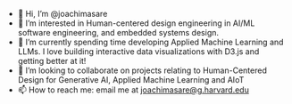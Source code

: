 - 👋 Hi, I’m @joachimasare
- 👀 I’m interested in Human-centered design engineering in AI/ML software engineering, and embedded systems design.
- 🌱 I’m currently spending time developing Applied Machine Learning and LLMs. I love building interactive data visualizations with D3.js and getting better at it!
- 💞️ I’m looking to collaborate on projects relating to Human-Centered Design for Generative AI, Applied Machine Learning and AIoT
- 📫 How to reach me: email me at joachimasare@g.harvard.edu

<!---
joachimasare/joachimasare is a ✨ special ✨ repository because its `README.md` (this file) appears on your GitHub profile.
You can click the Preview link to take a look at your changes.
--->
